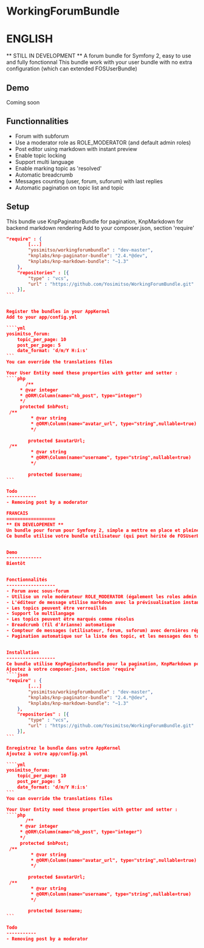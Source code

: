 WorkingForumBundle
==================

ENGLISH
=================
** STILL IN DEVELOPMENT **
A forum bundle for Symfony 2, easy to use and fully fonctionnal
This bundle work with your user bundle with no extra configuration (which can extended FOSUserBundle)

Demo
-------------
Coming soon


Functionnalities
------------------
- Forum with subforum
- Use a moderator role as ROLE_MODERATOR (and default admin roles)
- Post editor using markdown with instant preview
- Enable topic locking
- Support multi language
- Enable marking topic as 'resolved'
- Automatic breadcrumb
- Messages counting (user, forum, suforum) with last replies
- Automatic pagination on topic list and topic


Setup
------------------
This bundle use KnpPaginatorBundle for pagination, KnpMarkdown for backend markdown rendering
Add to your composer.json, section 'require'
````json
"require" : {
        [...]
        "yosimitso/workingforumbundle" : "dev-master",
        "knplabs/knp-paginator-bundle": "2.4.*@dev",
        "knplabs/knp-markdown-bundle": "~1.3"
    },
    "repositories" : [{
        "type" : "vcs",
        "url" : "https://github.com/Yosimitso/WorkingForumBundle.git"
    }],
```


Register the bundles in your AppKernel
Add to your app/config.yml

````yml
yosimitso_forum:
    topic_per_page: 10
    post_per_page: 5
    date_format: 'd/m/Y H:i:s'
```    
You can override the translations files

Your User Entity need these properties with getter and setter :
````php
       /**
     * @var integer
     * @ORM\Column(name="nb_post", type="integer")
     */
	 protected $nbPost;
 /**   
         * @var string
         * @ORM\Column(name="avatar_url", type="string",nullable=true)
         */
   
        protected $avatarUrl;
 /**   
         * @var string
         * @ORM\Column(name="username", type="string",nullable=true)
         */
   
        protected $username;
```

Todo
-----------
- Removing post by a moderator

FRANCAIS
==================
** EN DEVELOPEMENT **
Un bundle pour forum pour Symfony 2, simple a mettre en place et pleinement fonctionnel
Ce bundle utilise votre bundle utilisateur (qui peut hérité de FOSUserBundle)


Demo
-------------
Bientôt


Fonctionnalités
------------------
- Forum avec sous-forum
- Utilise un role modérateur ROLE_MODERATOR (également les roles admin par défaut)
- L'éditeur de message utilise markdown avec la prévisualisation instantanée
- Les topics peuvent être verrouillés
- Support le multilangage
- Les topics peuvent être marqués comme résolus
- Breadcrumb (fil d'Arianne) automatique
- Compteur de messages (utilisateur, forum, suforum) avec dernières réponses
- Pagination automatique sur la liste des topic, et les messages des topicq


Installation
------------------
Ce bundle utilise KnpPaginatorBundle pour la pagination, KnpMarkdown pour le parsage du markdown dans le backend
Ajoutez à votre composer.json, section 'require'
````json
"require" : {
        [...]
        "yosimitso/workingforumbundle" : "dev-master",
        "knplabs/knp-paginator-bundle": "2.4.*@dev",
        "knplabs/knp-markdown-bundle": "~1.3"
    },
    "repositories" : [{
        "type" : "vcs",
        "url" : "https://github.com/Yosimitso/WorkingForumBundle.git"
    }],
```

Enregistrez le bundle dans votre AppKernel
Ajoutez à votre app/config.yml

````yml
yosimitso_forum:
    topic_per_page: 10
    post_per_page: 5
    date_format: 'd/m/Y H:i:s'
```    
You can override the translations files

Your User Entity need these properties with getter and setter :
````php
       /**
     * @var integer
     * @ORM\Column(name="nb_post", type="integer")
     */
	 protected $nbPost;
 /**   
         * @var string
         * @ORM\Column(name="avatar_url", type="string",nullable=true)
         */
   
        protected $avatarUrl;
 /**   
         * @var string
         * @ORM\Column(name="username", type="string",nullable=true)
         */
   
        protected $username;
```

Todo
-----------
- Removing post by a moderator

